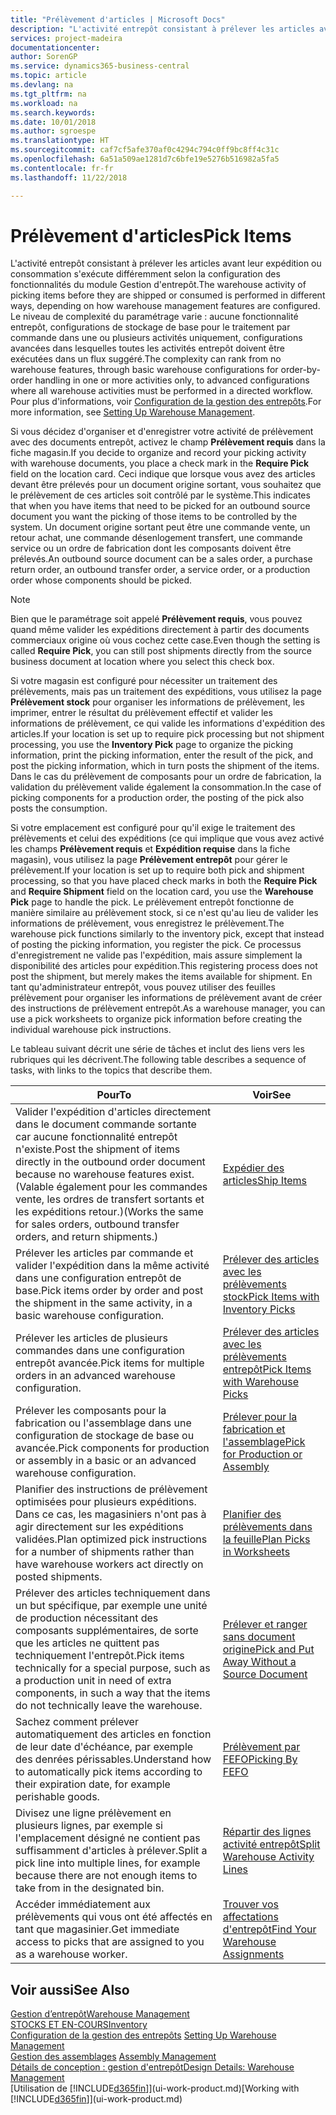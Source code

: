 ```yaml
---
title: "Prélèvement d'articles | Microsoft Docs"
description: "L'activité entrepôt consistant à prélever les articles avant leur expédition ou consommation s'exécute différemment selon la configuration des fonctionnalités du module Gestion d'entrepôt. Le niveau de complexité du [paramétrage](../configure-warehouse-processes.md) varie : aucune fonctionnalité entrepôt, configurations de stockage de base pour le traitement par commande dans une ou plusieurs activités uniquement, configurations avancées dans lesquelles toutes les activités entrepôt doivent être exécutées dans un flux suggéré."
services: project-madeira
documentationcenter: 
author: SorenGP
ms.service: dynamics365-business-central
ms.topic: article
ms.devlang: na
ms.tgt_pltfrm: na
ms.workload: na
ms.search.keywords: 
ms.date: 10/01/2018
ms.author: sgroespe
ms.translationtype: HT
ms.sourcegitcommit: caf7cf5afe370af0c4294c794c0ff9bc8ff4c31c
ms.openlocfilehash: 6a51a509ae1281d7c6bfe19e5276b516982a5fa5
ms.contentlocale: fr-fr
ms.lasthandoff: 11/22/2018

---
```

# <a name="pick-items"></a><span data-ttu-id="111fd-104">Prélèvement d'articles</span><span class="sxs-lookup"><span data-stu-id="111fd-104">Pick Items</span></span>
<span data-ttu-id="111fd-105">L'activité entrepôt consistant à prélever les articles avant leur expédition ou consommation s'exécute différemment selon la configuration des fonctionnalités du module Gestion d'entrepôt.</span><span class="sxs-lookup"><span data-stu-id="111fd-105">The warehouse activity of picking items before they are shipped or consumed is performed in different ways, depending on how warehouse management features are configured.</span></span> <span data-ttu-id="111fd-106">Le niveau de complexité du paramétrage varie : aucune fonctionnalité entrepôt, configurations de stockage de base pour le traitement par commande dans une ou plusieurs activités uniquement, configurations avancées dans lesquelles toutes les activités entrepôt doivent être exécutées dans un flux suggéré.</span><span class="sxs-lookup"><span data-stu-id="111fd-106">The complexity can rank from no warehouse features, through basic warehouse configurations for order-by-order handling in one or more activities only, to advanced configurations where all warehouse activities must be performed in a directed workflow.</span></span> <span data-ttu-id="111fd-107">Pour plus d'informations, voir [Configuration de la gestion des entrepôts](warehouse-setup-warehouse.md).</span><span class="sxs-lookup"><span data-stu-id="111fd-107">For more information, see [Setting Up Warehouse Management](warehouse-setup-warehouse.md).</span></span>

<span data-ttu-id="111fd-108">Si vous décidez d'organiser et d'enregistrer votre activité de prélèvement avec des documents entrepôt, activez le champ **Prélèvement requis** dans la fiche magasin.</span><span class="sxs-lookup"><span data-stu-id="111fd-108">If you decide to organize and record your picking activity with warehouse documents, you place a check mark in the **Require Pick** field on the location card.</span></span> <span data-ttu-id="111fd-109">Ceci indique que lorsque vous avez des articles devant être prélevés pour un document origine sortant, vous souhaitez que le prélèvement de ces articles soit contrôlé par le système.</span><span class="sxs-lookup"><span data-stu-id="111fd-109">This indicates that when you have items that need to be picked for an outbound source document you want the picking of those items to be controlled by the system.</span></span> <span data-ttu-id="111fd-110">Un document origine sortant peut être une commande vente, un retour achat, une commande désenlogement transfert, une commande service ou un ordre de fabrication dont les composants doivent être prélevés.</span><span class="sxs-lookup"><span data-stu-id="111fd-110">An outbound source document can be a sales order, a purchase return order, an outbound transfer order, a service order, or a production order whose components should be picked.</span></span>

> [!NOTE]
> <span data-ttu-id="111fd-111">Bien que le paramétrage soit appelé **Prélèvement requis**, vous pouvez quand même valider les expéditions directement à partir des documents commerciaux origine où vous cochez cette case.</span><span class="sxs-lookup"><span data-stu-id="111fd-111">Even though the setting is called **Require Pick**, you can still post shipments directly from the source business document at location where you select this check box.</span></span>

<span data-ttu-id="111fd-112">Si votre magasin est configuré pour nécessiter un traitement des prélèvements, mais pas un traitement des expéditions, vous utilisez la page **Prélèvement stock** pour organiser les informations de prélèvement, les imprimer, entrer le résultat du prélèvement effectif et valider les informations de prélèvement, ce qui valide les informations d'expédition des articles.</span><span class="sxs-lookup"><span data-stu-id="111fd-112">If your location is set up to require pick processing but not shipment processing, you use the **Inventory Pick** page to organize the picking information, print the picking information, enter the result of the pick, and post the picking information, which in turn posts the shipment of the items.</span></span> <span data-ttu-id="111fd-113">Dans le cas du prélèvement de composants pour un ordre de fabrication, la validation du prélèvement valide également la consommation.</span><span class="sxs-lookup"><span data-stu-id="111fd-113">In the case of picking components for a production order, the posting of the pick also posts the consumption.</span></span>

<span data-ttu-id="111fd-114">Si votre emplacement est configuré pour qu'il exige le traitement des prélèvements et celui des expéditions (ce qui implique que vous avez activé les champs **Prélèvement requis** et **Expédition requise** dans la fiche magasin), vous utilisez la page **Prélèvement entrepôt** pour gérer le prélèvement.</span><span class="sxs-lookup"><span data-stu-id="111fd-114">If your location is set up to require both pick and shipment processing, so that you have placed check marks in both the **Require Pick** and **Require Shipment** field on the location card, you use the **Warehouse Pick** page to handle the pick.</span></span> <span data-ttu-id="111fd-115">Le prélèvement entrepôt fonctionne de manière similaire au prélèvement stock, si ce n'est qu'au lieu de valider les informations de prélèvement, vous enregistrez le prélèvement.</span><span class="sxs-lookup"><span data-stu-id="111fd-115">The warehouse pick functions similarly to the inventory pick, except that instead of posting the picking information, you register the pick.</span></span> <span data-ttu-id="111fd-116">Ce processus d'enregistrement ne valide pas l'expédition, mais assure simplement la disponibilité des articles pour expédition.</span><span class="sxs-lookup"><span data-stu-id="111fd-116">This registering process does not post the shipment, but merely makes the items available for shipment.</span></span> <span data-ttu-id="111fd-117">En tant qu'administrateur entrepôt, vous pouvez utiliser des feuilles prélèvement pour organiser les informations de prélèvement avant de créer des instructions de prélèvement entrepôt.</span><span class="sxs-lookup"><span data-stu-id="111fd-117">As a warehouse manager, you can use a pick worksheets to organize pick information before creating the individual warehouse pick instructions.</span></span>

<span data-ttu-id="111fd-118">Le tableau suivant décrit une série de tâches et inclut des liens vers les rubriques qui les décrivent.</span><span class="sxs-lookup"><span data-stu-id="111fd-118">The following table describes a sequence of tasks, with links to the topics that describe them.</span></span>   

|<span data-ttu-id="111fd-119">**Pour**</span><span class="sxs-lookup"><span data-stu-id="111fd-119">**To**</span></span>|<span data-ttu-id="111fd-120">**Voir**</span><span class="sxs-lookup"><span data-stu-id="111fd-120">**See**</span></span>|
|------------|-------------|  
|<span data-ttu-id="111fd-121">Valider l'expédition d'articles directement dans le document commande sortante car aucune fonctionnalité entrepôt n'existe.</span><span class="sxs-lookup"><span data-stu-id="111fd-121">Post the shipment of items directly in the outbound order document because no warehouse features exist.</span></span> <span data-ttu-id="111fd-122">(Valable également pour les commandes vente, les ordres de transfert sortants et les expéditions retour.)</span><span class="sxs-lookup"><span data-stu-id="111fd-122">(Works the same for sales orders, outbound transfer orders, and return shipments.)</span></span>|[<span data-ttu-id="111fd-123">Expédier des articles</span><span class="sxs-lookup"><span data-stu-id="111fd-123">Ship Items</span></span>](warehouse-how-ship-items.md)|  
|<span data-ttu-id="111fd-124">Prélever les articles par commande et valider l'expédition dans la même activité dans une configuration entrepôt de base.</span><span class="sxs-lookup"><span data-stu-id="111fd-124">Pick items order by order and post the shipment in the same activity, in a basic warehouse configuration.</span></span>|[<span data-ttu-id="111fd-125">Prélever des articles avec les prélèvements stock</span><span class="sxs-lookup"><span data-stu-id="111fd-125">Pick Items with Inventory Picks</span></span>](warehouse-how-to-pick-items-with-inventory-picks.md)|
|<span data-ttu-id="111fd-126">Prélever les articles de plusieurs commandes dans une configuration entrepôt avancée.</span><span class="sxs-lookup"><span data-stu-id="111fd-126">Pick items for multiple orders in an advanced warehouse configuration.</span></span>|[<span data-ttu-id="111fd-127">Prélever des articles avec les prélèvements entrepôt</span><span class="sxs-lookup"><span data-stu-id="111fd-127">Pick Items with Warehouse Picks</span></span>](warehouse-how-to-pick-items-for-warehouse-shipment.md)|  
|<span data-ttu-id="111fd-128">Prélever les composants pour la fabrication ou l'assemblage dans une configuration de stockage de base ou avancée.</span><span class="sxs-lookup"><span data-stu-id="111fd-128">Pick components for production or assembly in a basic or an advanced warehouse configuration.</span></span>|[<span data-ttu-id="111fd-129">Prélever pour la fabrication et l'assemblage</span><span class="sxs-lookup"><span data-stu-id="111fd-129">Pick for Production or Assembly</span></span>](warehouse-how-to-pick-for-production.md)|  
|<span data-ttu-id="111fd-130">Planifier des instructions de prélèvement optimisées pour plusieurs expéditions. Dans ce cas, les magasiniers n'ont pas à agir directement sur les expéditions validées.</span><span class="sxs-lookup"><span data-stu-id="111fd-130">Plan optimized pick instructions for a number of shipments rather than have warehouse workers act directly on posted shipments.</span></span>|[<span data-ttu-id="111fd-131">Planifier des prélèvements dans la feuille</span><span class="sxs-lookup"><span data-stu-id="111fd-131">Plan Picks in Worksheets</span></span>](warehouse-how-to-plan-picks-in-worksheets.md)|  
|<span data-ttu-id="111fd-132">Prélever des articles techniquement dans un but spécifique, par exemple une unité de production nécessitant des composants supplémentaires, de sorte que les articles ne quittent pas techniquement l'entrepôt.</span><span class="sxs-lookup"><span data-stu-id="111fd-132">Pick items technically for a special purpose, such as a production unit in need of extra components, in such a way that the items do not technically leave the warehouse.</span></span>|[<span data-ttu-id="111fd-133">Prélever et ranger sans document origine</span><span class="sxs-lookup"><span data-stu-id="111fd-133">Pick and Put Away Without a Source Document</span></span>](warehouse-how-to-create-put-aways-from-internal-put-aways.md)|
|<span data-ttu-id="111fd-134">Sachez comment prélever automatiquement des articles en fonction de leur date d'échéance, par exemple des denrées périssables.</span><span class="sxs-lookup"><span data-stu-id="111fd-134">Understand how to automatically pick items according to their expiration date, for example perishable goods.</span></span>|[<span data-ttu-id="111fd-135">Prélèvement par FEFO</span><span class="sxs-lookup"><span data-stu-id="111fd-135">Picking By FEFO</span></span>](warehouse-picking-by-fefo.md)|
|<span data-ttu-id="111fd-136">Divisez une ligne prélèvement en plusieurs lignes, par exemple si l'emplacement désigné ne contient pas suffisamment d'articles à prélever.</span><span class="sxs-lookup"><span data-stu-id="111fd-136">Split a pick line into multiple lines, for example because there are not enough items to take from in the designated bin.</span></span>|[<span data-ttu-id="111fd-137">Répartir des lignes activité entrepôt</span><span class="sxs-lookup"><span data-stu-id="111fd-137">Split Warehouse Activity Lines</span></span>](warehouse-how-to-split-warehouse-activity-lines.md)|
|<span data-ttu-id="111fd-138">Accéder immédiatement aux prélèvements qui vous ont été affectés en tant que magasinier.</span><span class="sxs-lookup"><span data-stu-id="111fd-138">Get immediate access to picks that are assigned to you as a warehouse worker.</span></span>|[<span data-ttu-id="111fd-139">Trouver vos affectations d'entrepôt</span><span class="sxs-lookup"><span data-stu-id="111fd-139">Find Your Warehouse Assignments</span></span>](warehouse-how-to-find-your-warehouse-assignments.md)|  

## <a name="see-also"></a><span data-ttu-id="111fd-140">Voir aussi</span><span class="sxs-lookup"><span data-stu-id="111fd-140">See Also</span></span>  
[<span data-ttu-id="111fd-141">Gestion d’entrepôt</span><span class="sxs-lookup"><span data-stu-id="111fd-141">Warehouse Management</span></span>](warehouse-manage-warehouse.md)  
[<span data-ttu-id="111fd-142">STOCKS ET EN-COURS</span><span class="sxs-lookup"><span data-stu-id="111fd-142">Inventory</span></span>](inventory-manage-inventory.md)  
<span data-ttu-id="111fd-143">[Configuration de la gestion des entrepôts](warehouse-setup-warehouse.md)   </span><span class="sxs-lookup"><span data-stu-id="111fd-143">[Setting Up Warehouse Management](warehouse-setup-warehouse.md)   </span></span>  
<span data-ttu-id="111fd-144">[Gestion des assemblages](assembly-assemble-items.md)  </span><span class="sxs-lookup"><span data-stu-id="111fd-144">[Assembly Management](assembly-assemble-items.md)  </span></span>  
[<span data-ttu-id="111fd-145">Détails de conception : gestion d'entrepôt</span><span class="sxs-lookup"><span data-stu-id="111fd-145">Design Details: Warehouse Management</span></span>](design-details-warehouse-management.md)  
<span data-ttu-id="111fd-146">[Utilisation de [!INCLUDE[d365fin](includes/d365fin_md.md)]](ui-work-product.md)</span><span class="sxs-lookup"><span data-stu-id="111fd-146">[Working with [!INCLUDE[d365fin](includes/d365fin_md.md)]](ui-work-product.md)</span></span>

